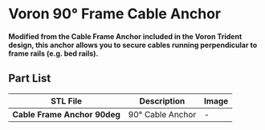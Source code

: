 # Voron 90° Frame Cable Anchor

#### Modified from the Cable Frame Anchor included in the Voron Trident design, this anchor allows you to secure cables running perpendicular to frame rails (e.g. bed rails).


## Part List
| STL File | Description | Image |
| --- | --- | --- |
| **Cable Frame Anchor 90deg** | 90° Cable Anchor | - |
